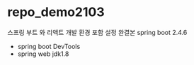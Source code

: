 # repo_demo2103
스프링 부트 와 리액트 개발 환경 포함 설정 완결본
spring boot 2.4.6
 - spring boot DevTools
 - spring web
jdk1.8
